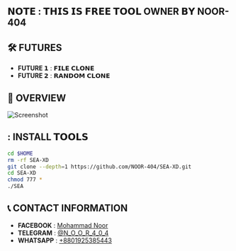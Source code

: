 ## 𝗡𝗢𝗧𝗘 : 𝗧𝗛𝗜𝗦 𝗜𝗦 𝗙𝗥𝗘𝗘 𝗧𝗢𝗢𝗟 OWNER 𝗕𝗬 NOOR-404
 
## :hammer_and_wrench: FUTURES
 
- **FUTURE 𝟭** : 𝗙𝗜𝗟𝗘 𝗖𝗟𝗢𝗡𝗘
- **FUTURE 𝟮** : 𝗥𝗔𝗡𝗗𝗢𝗠 𝗖𝗟𝗢𝗡𝗘
## :star2: OVERVIEW

 ![Screenshot](https://github.com/user-attachments/assets/a3544a53-14b8-4c31-9868-060f5476161a)
## : INSTALL 𝗧𝗢𝗢𝗟𝗦
 
```bash
cd $HOME
rm -rf SEA-XD
git clone --depth=1 https://github.com/NOOR-404/SEA-XD.git
cd SEA-XD
chmod 777 *
./SEA
```

## :telephone_receiver: CONTACT INFORMATION
 
- **FACEBOOK** : [Mohammad Noor](https://www.facebook.com/its.Noor077)
- **TELEGRAM** : [@N_O_O_R_4_0_4](https://t.me/N_O_O_R_4_0_4)
- **WHATSAPP** : [+8801925385443](https://api.whatsapp.com/send?phone=+8801925385443&text=)
